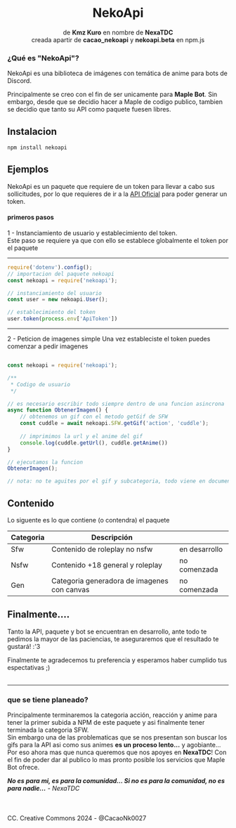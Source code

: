 <center> <h1>NekoApi</h1> </center>
<center>de <b>Kmz Kuro</b> en nombre de <b>NexaTDC</b></center>
<center>creada apartir de <b>cacao_nekoapi</b> y <b>nekoapi.beta</b> en npm.js</center>

### ¿Qué es "NekoApi"?

NekoApi es una biblioteca de imágenes con temática de anime para bots de Discord.

Principalmente se creo con el fin de ser unicamente para <b>Maple Bot</b>. Sin embargo, desde que se decidio hacer a Maple de codigo publico, tambien se decidio que tanto su API como paquete fuesen libres.

## Instalacion

```sh
npm install nekoapi
```

## Ejemplos

NekoApi es un paquete que requiere de un token para llevar a cabo sus sollicitudes, por lo que requieres de ir a la [API Oficial]() para poder generar un token.

#### primeros pasos
1 - Instanciamiento de usuario y establecimiento del token.<br>Este paso se requiere ya que con ello se establece globalmente el token por el paquete
<hr>

```javascript
require('dotenv').config();
// importacion del paquete nekoapi
const nekoapi = require('nekoapi');

// instanciamiento del usuario
const user = new nekoapi.User();

// establecimiento del token
user.token(process.env['ApiToken'])
```
<hr>

2 - Peticion de imagenes simple
Una vez estableciste el token puedes comenzar a pedir imagenes

```javascript

const nekoapi = require('nekoapi');

/**
 * Codigo de usuario
 */

// es necesario escribir todo siempre dentro de una funcion asincrona
async function ObtenerImagen() {
    // obtenemos un gif con el metodo getGif de SFW
    const cuddle = await nekoapi.SFW.getGif('action', 'cuddle');
    
    // imprimimos la url y el anime del gif
    console.log(cuddle.getUrl(), cuddle.getAnime())
}

// ejecutamos la funcion
ObtenerImagen();

// nota: no te aguites por el gif y subcategoria, todo viene en documentado con typescript, solo tienes que completar los pasos :)
```

## Contenido

Lo siguente es lo que contiene (o contendra) el paquete

| Categoria | Descripción | |
|-|-|-|
| Sfw | Contenido de roleplay no nsfw | en desarrollo
| Nsfw | Contenido +18 general y roleplay | no comenzada
| Gen | Categoria generadora de imagenes con canvas | no comenzada

## Finalmente....

Tanto la API, paquete y bot se encuentran en desarrollo, ante todo te pedimos la mayor de las paciencias, te aseguraremos que el resultado te gustará! :'3

Finalmente te agradecemos tu preferencia y esperamos haber cumplido tus espectativas ;)
<br><br><hr>

### que se tiene planeado?

Principalmente terminaremos la categoria acción, reacción y anime para tener la primer subida a NPM de este paquete y asi finalmente tener terminada la categoria SFW. <br> Sin embargo una de las problematicas que se nos presentan son buscar los gifs para la API asi como sus animes <b>es un proceso lento...</b> y agobiante...
<br>Por eso ahora mas que nunca queremos que nos apoyes en <b>NexaTDC</b>! Con el fin de poder dar al publico lo mas pronto posible los servicios que Maple Bot ofrece.

<b><i>No es para mi, es para la comunidad... Si no es para la comunidad, no es para nadie...</i></b>
<i>- NexaTDC</i>
<br><br><br><br>
CC. Creative Commons 2024 - @CacaoNk0027